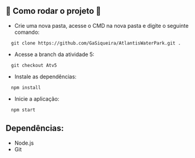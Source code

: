 ## :open_file_folder: Como rodar o projeto :open_file_folder:
- Crie uma nova pasta, acesse o CMD na nova pasta e digite o seguinte comando:
  
```
  git clone https://github.com/GaSiqueira/AtlantisWaterPark.git .
```
- Acesse a branch da atividade 5:

```
  git checkout Atv5
```
- Instale as dependências:
  
```
  npm install
```
- Inicie a aplicação:
```
  npm start
```

## Dependências:
- Node.js
- Git
